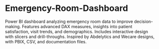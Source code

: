 # Emergency-Room-Dashboard
Power BI dashboard analyzing emergency room data to improve decision-making. Features advanced DAX measures, insights into patient satisfaction, visit trends, and demographics. Includes interactive design with slicers and drill-throughs. Inspired by Abdelytics and Wecare designs, with PBIX, CSV, and documentation files.
